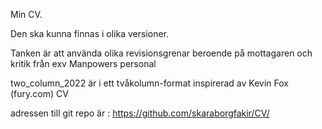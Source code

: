 Min CV.

Den ska kunna finnas i olika versioner.

Tanken är att använda olika revisionsgrenar beroende på mottagaren och
kritik från exv Manpowers personal

two_column_2022 är i ett tvåkolumn-format inspirerad av Kevin Fox (fury.com) CV

adressen till git repo är :
https://github.com/skaraborgfakir/CV/
